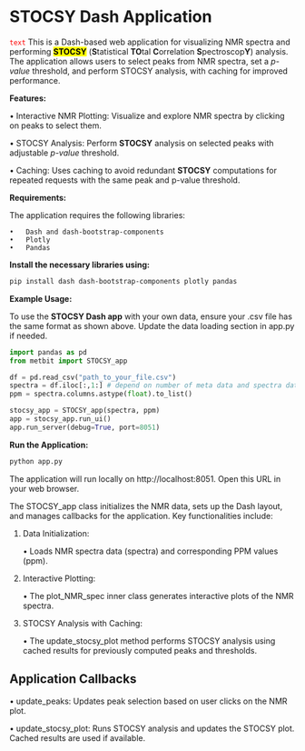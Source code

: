 # **STOCSY Dash Application**
<code style="color : red">text</code>
This is a Dash-based web application for visualizing NMR spectra and performing <mark>**STOCSY**</mark> (**S**tatistical **TO**tal **C**orrelation **S**pectroscop**Y**) analysis. The application allows users to select peaks from NMR spectra, set a *p-value* threshold, and perform STOCSY analysis, with caching for improved performance.

**Features:**

•	Interactive NMR Plotting: Visualize and explore NMR spectra by clicking on peaks to select them.

•	STOCSY Analysis: Perform **STOCSY** analysis on selected peaks with adjustable *p-value* threshold.

•	Caching: Uses caching to avoid redundant **STOCSY** computations for repeated requests with the same peak and p-value threshold.

**Requirements:**

The application requires the following libraries:

	•	Dash and dash-bootstrap-components
	•	Plotly
	•	Pandas

**Install the necessary libraries using:**

```bash
pip install dash dash-bootstrap-components plotly pandas
```
**Example Usage:**

To use the **STOCSY Dash app** with your own data, ensure your .csv file has the same format as shown above. Update the data loading section in app.py if needed.

```python
import pandas as pd
from metbit import STOCSY_app

df = pd.read_csv("path_to_your_file.csv")
spectra = df.iloc[:,1:] # depend on number of meta data and spectra data
ppm = spectra.columns.astype(float).to_list()

stocsy_app = STOCSY_app(spectra, ppm)
app = stocsy_app.run_ui()
app.run_server(debug=True, port=8051)
```

**Run the Application:**

```bash
python app.py
```

The application will run locally on http://localhost:8051. Open this URL in your web browser.

The STOCSY_app class initializes the NMR data, sets up the Dash layout, and manages callbacks for the application. Key functionalities include:

1.	Data Initialization:

	•	Loads NMR spectra data (spectra) and corresponding PPM values (ppm).

2.	Interactive Plotting:

	•	The plot_NMR_spec inner class generates interactive plots of the NMR spectra.

3.	STOCSY Analysis with Caching:

	•	The update_stocsy_plot method performs STOCSY analysis using cached results for previously computed peaks and thresholds.

## **Application Callbacks**

 •	update_peaks: Updates peak selection based on user clicks on the NMR plot.

 •	update_stocsy_plot: Runs STOCSY analysis and updates the STOCSY plot. Cached results are used if available.

